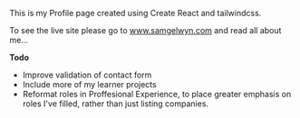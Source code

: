 This is my Profile page created using Create React and tailwindcss.

To see the live site please go to www.samgelwyn.com and read all about me...


**Todo**

- Improve validation of contact form
- Include more of my learner projects
- Reformat roles in Proffesional Experience, to place greater emphasis on roles I've filled, rather than just listing companies.

